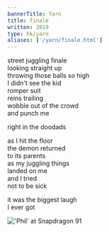 ```yaml
---
bannerTitle: Yarn
title: finale 
written: 2019
type: hk/yarn
aliases: ['/yarn/finale.html']
---
```


street juggling finale  
looking straight up  
throwing those balls so high  
I didn't see the kid  
romper suit  
reins trailing  
wobble out of the crowd  
and punch me

right in the doodads

as I hit the floor  
the demon returned  
to its parents  
as my juggling things  
landed on me  
and I tried  
not to be sick

it was the biggest laugh  
I ever got

!['Phil' at Snapdragon 91](/images/circus/h_as_phil91.jpg "'Phil' at Snapdragon 91") 

